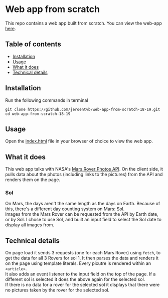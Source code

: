 # Web app from scratch
This repo contains a web app built from scratch.
You can view the web-app [here](https://jeroenvanberkum.nl/web-app-from-scratch-18-19/).

## Table of contents
* [Installation](#installation)
* [Usage](#usage)
* [What it does](#what-it-does)
* [Technical details](#technical-details)

## Installation
Run the following commands in terminal
```
git clone https://github.com/jeroentvb/web-app-from-scratch-18-19.git
cd web-app-from-scratch-18-19
```

## Usage
Open the [index.html](index.html) file in your browser of choice to view the web app.

## What it does
This web app talks with NASA's [Mars Rover Photos API](https://api.nasa.gov/api.html#MarsPhotos). On the client side, it pulls data about the photos (including links to the pictures) from the API and renders them on the page.

### Sol
On Mars, the days aren't the same length as the days on Earth. Because of this, there's a different day counting system on Mars: Sol.  
Images from the Mars Rover can be requested from the API by Earth date, or by Sol. I chose to use Sol, and built an input field to select the Sol date to display all images from.

## Technical details
On page load it sends 3 requests (one for each Mars Rover) using `fetch`, to get the data for all 3 Rovers for sol 1. It then parses the data and renders it on the page using template literals. Every picutre is rendered within an `<article>`.  
It also adds an event listener to the input field on the top of the page. If a different sol is selected it does the above again for the selected sol.  
If there is no data for a rover for the selected sol it displays that there were no pictures taken by the rover for the selected sol.
